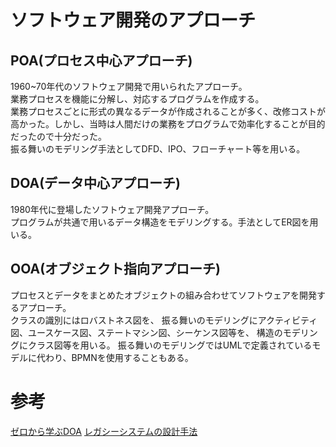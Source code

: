 # ソフトウェア開発のアプローチ

## POA(プロセス中心アプローチ)
1960~70年代のソフトウェア開発で用いられたアプローチ。  
業務プロセスを機能に分解し、対応するプログラムを作成する。  
業務プロセスごとに形式の異なるデータが作成されることが多く、改修コストが高かった。しかし、当時は人間だけの業務をプログラムで効率化することが目的だったので十分だった。  
振る舞いのモデリング手法としてDFD、IPO、フローチャート等を用いる。

## DOA(データ中心アプローチ)
1980年代に登場したソフトウェア開発アプローチ。  
プログラムが共通で用いるデータ構造をモデリングする。手法としてER図を用いる。  

## OOA(オブジェクト指向アプローチ)
プロセスとデータをまとめたオブジェクトの組み合わせてソフトウェアを開発するアプローチ。  
クラスの識別にはロバストネス図を、
振る舞いのモデリングにアクティビティ図、ユースケース図、ステートマシン図、シーケンス図等を、
構造のモデリングにクラス図等を用いる。
振る舞いのモデリングではUMLで定義されているモデルに代わり、BPMNを使用することもある。

# 参考
[ゼロから学ぶDOA](http://tech.nikkeibp.co.jp/it/article/COLUMN/20061205/256004/)
[レガシーシステムの設計手法](https://www.ogis-ri.co.jp/otc/hiroba/technical/JavaWorld_Legacy/part2/LegacyDesign.html)